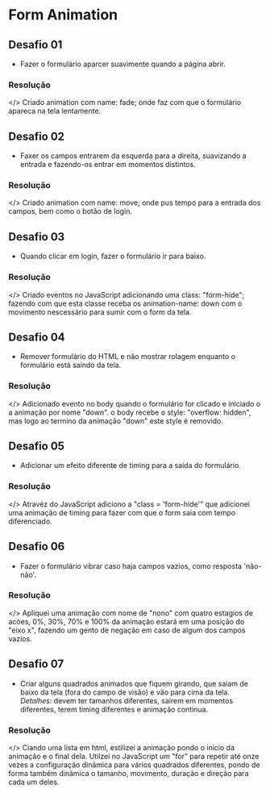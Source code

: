 # Form Animation

## Desafio 01
- Fazer o formulário aparcer suavimente quando a página abrir.
### Resolução
</> Criado animation com name: fade; onde faz com que o formulário apareca na tela lentamente.

## Desafio 02
- Faxer os campos entrarem da esquerda para a direita, suavizando a entrada e fazendo-os entrar em momentos distintos.
### Resolução
</> Criado animation com name: move; onde pus tempo para a entrada dos campos, bem como o botão de login.

## Desafio 03
- Quando clicar em login, fazer o formulário ir para baixo.
### Resolução
</> Criado eventos no JavaScript adicionando uma class: "form-hide"; fazendo com que esta classe receba os animation-name: down com o movimento nescessário para sumir com o form da tela.

## Desafio 04
- Remover formulário do HTML e não mostrar rolagem enquanto o formulário está saindo da tela.
### Resolução
</> Adicionado evento no body quando o formulário for clicado e iniciado o a animação por nome "down". o body recebe o style: "overflow: hidden", mas logo ao termino da animação "down" este style é removido.

## Desafio 05
- Adicionar um efeito diferente de timing para a saida do formulário. 
### Resolução
</> Atravéz do JavaScript adiciono a "class = 'form-hide'" que adicionei uma animação de timing para fazer com que o form saia com tempo diferenciado.

## Desafio 06
- Fazer o formulário vibrar caso haja campos vazios, como resposta 'não-não'.
### Resolução
</> Apliquei uma animação com nome de "nono" com quatro estagios de acões, 0%, 30%, 70% e 100% da animação estará em uma posição do "eixo x", fazendo um gento de negação em caso de algum dos campos vazios.

## Desafio 07
- Criar alguns quadrados animados que fiquem girando, que saiam de baixo da tela (fora do campo de visão) e vão para cima da tela. _Detalhes_: devem ter tamanhos diferentes, sairem em momentos diferentes, terem timing diferentes e animação continua.

### Resolução
</> Ciando uma lista em html, estilizei a animação pondo o inicio da animação e o final dela. Utilzei no JavaScript um "for" para repetir até onze vezes a configuração dinâmica para vários quadrados diferentes, pondo de forma também dinâmica o tamanho, movimento, duração e direção para cada um deles.